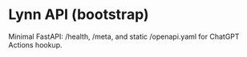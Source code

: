 # Lynn API (bootstrap)
Minimal FastAPI: /health, /meta, and static /openapi.yaml for ChatGPT Actions hookup.
